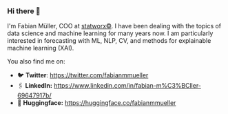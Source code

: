 ### Hi there 👋

I'm Fabian Müller, COO at [statworx&copy;](https://www.statworx.com). I have been dealing with the topics of data science and machine learning for many years now. I am particularly interested in forecasting with ML, NLP, CV, and methods for explainable machine learning (XAI). 

You also find me on:
- 🐦 **Twitter**: https://twitter.com/fabianmmueller
- 🖇️ **LinkedIn:** https://www.linkedin.com/in/fabian-m%C3%BCller-69647917b/
- 🤗 **Huggingface:** https://huggingface.co/fabianmmueller
